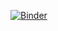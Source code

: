 [![Binder](https://mybinder.org/badge_logo.svg)](https://mybinder.org/v2/gh/shaharukhkhan4350/Tutorial/master?filepath=%2FCovidViz)
